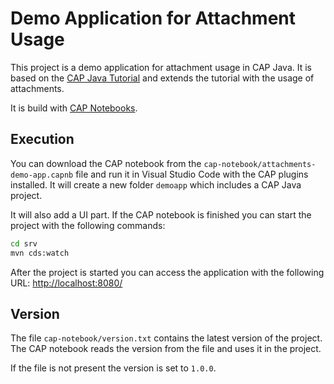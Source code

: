 # Demo Application for Attachment Usage

This project is a demo application for attachment usage in CAP Java.
It is based on the [CAP Java Tutorial](https://cap.cloud.sap/docs/java/getting-started)
and extends the tutorial with the usage of attachments.

It is build with [CAP Notebooks](https://cap.cloud.sap/docs/tools/#cap-vscode-notebook).

## Execution

You can download the CAP notebook from the `cap-notebook/attachments-demo-app.capnb` file and run it in Visual Studio
Code with the CAP plugins installed.
It will create a new folder `demoapp` which includes a CAP Java project.

It will also add a UI part.
If the CAP notebook is finished you can start the project with the following commands:

```sh
cd srv
mvn cds:watch
```

After the project is started you can access the application with the following URL:
[http://localhost:8080/](http://localhost:8080/)

## Version

The file `cap-notebook/version.txt` contains the latest version of the project.
The CAP notebook reads the version from the file and uses it in the project.

If the file is not present the version is set to `1.0.0`.
